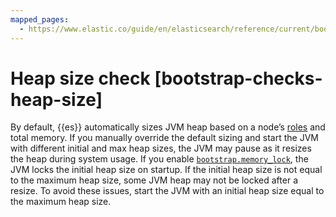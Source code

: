 ```yaml
---
mapped_pages:
  - https://www.elastic.co/guide/en/elasticsearch/reference/current/bootstrap-checks-heap-size.html
---
```


# Heap size check [bootstrap-checks-heap-size]

By default, {{es}} automatically sizes JVM heap based on a node’s [roles](elasticsearch://docs/reference/elasticsearch/configuration-reference/node-settings.md#node-roles) and total memory. If you manually override the default sizing and start the JVM with different initial and max heap sizes, the JVM may pause as it resizes the heap during system usage. If you enable [`bootstrap.memory_lock`](setup-configuration-memory.md#bootstrap-memory_lock), the JVM locks the initial heap size on startup. If the initial heap size is not equal to the maximum heap size, some JVM heap may not be locked after a resize. To avoid these issues, start the JVM with an initial heap size equal to the maximum heap size.

